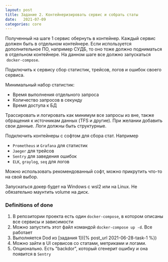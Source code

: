 ```yaml
---
layout: post
title: Задание 2. Контейнеризировать сервис и собрать статы
date:   2021-07-09 
categories: core
---
```


Полученный на шаге 1 сервис обернуть в контейнер. Каждый сервис должен быть в отдельном контейнере. Если используется дополнительное ПО, например СУДБ, то оно тоже должно подниматься в отдельном контейнере. На данном шаге все должно запускаться  `docker-compose`.

Подключить к сервису сбор статистик, трейсов, логов и ошибок своего сервиса.

Минимальный набор статистик:

- Время выполнения отдельного запроса
- Количество запросов в секунду
- Время доступа к БД

Трассировать и логировать как минимум все запросы из вне, также обращения к источникам данных (TFS и другие). При желании добавить свои данные. Логи должны быть структурные.

Подключить контейнеры с софтом для сбора стат. Например

- `Prometheus` и `Grafana` для статистик
- `Jaeger` для трейсов
- `Sentry` для заведения ошибок
- `ELK`, `graylog`, `seq` для логов

Можно использовать рекомендованный софт, можно прикрутить что-то на свой выбор. 

Запускаться докер будет на Windows c wsl2 или на Linux. Не обязательно маунтить volume на диск.

### Definitions of done

1. В репозитории проекта есть один `docker-compose`, в котором описаны все сервисы и зависимости
2. Можно запустить этот файл командой `docker-compose up -d`. Все работает
3. Выполняется Dod из [задания 1]({% post_url 2021-06-28-task-1 %})
4. Можно зайти в UI сервисов со статами, метриками и логами. 
5. Опционально. Есть "backdor", который сгенерит ошибку и она появится в `Sentry`